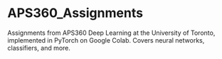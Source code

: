 # APS360_Assignments
Assignments from APS360 Deep Learning at the University of Toronto, implemented in PyTorch on Google Colab. Covers neural networks, classifiers, and more.
